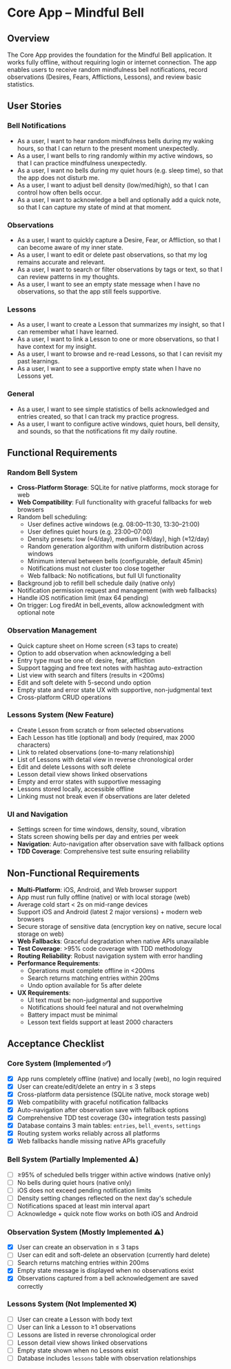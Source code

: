 # Core App – Mindful Bell

## Overview
The Core App provides the foundation for the Mindful Bell application.
It works fully offline, without requiring login or internet connection.
The app enables users to receive random mindfulness bell notifications,
record observations (Desires, Fears, Afflictions, Lessons), and review
basic statistics.

## User Stories

### Bell Notifications
- As a user, I want to hear random mindfulness bells during my waking hours, so that I can return to the present moment unexpectedly.
- As a user, I want bells to ring randomly within my active windows, so that I can practice mindfulness unexpectedly.
- As a user, I want no bells during my quiet hours (e.g. sleep time), so that the app does not disturb me.
- As a user, I want to adjust bell density (low/med/high), so that I can control how often bells occur.
- As a user, I want to acknowledge a bell and optionally add a quick note, so that I can capture my state of mind at that moment.

### Observations
- As a user, I want to quickly capture a Desire, Fear, or Affliction, so that I can become aware of my inner state.
- As a user, I want to edit or delete past observations, so that my log remains accurate and relevant.
- As a user, I want to search or filter observations by tags or text, so that I can review patterns in my thoughts.
- As a user, I want to see an empty state message when I have no observations, so that the app still feels supportive.

### Lessons
- As a user, I want to create a Lesson that summarizes my insight, so that I can remember what I have learned.
- As a user, I want to link a Lesson to one or more observations, so that I have context for my insight.
- As a user, I want to browse and re-read Lessons, so that I can revisit my past learnings.
- As a user, I want to see a supportive empty state when I have no Lessons yet.

### General
- As a user, I want to see simple statistics of bells acknowledged and entries created, so that I can track my practice progress.
- As a user, I want to configure active windows, quiet hours, bell density, and sounds, so that the notifications fit my daily routine.

## Functional Requirements

### Random Bell System
- **Cross-Platform Storage**: SQLite for native platforms, mock storage for web
- **Web Compatibility**: Full functionality with graceful fallbacks for web browsers
- Random bell scheduling:
  - User defines active windows (e.g. 08:00–11:30, 13:30–21:00)
  - User defines quiet hours (e.g. 23:00–07:00)
  - Density presets: low (≈4/day), medium (≈8/day), high (≈12/day)
  - Random generation algorithm with uniform distribution across windows
  - Minimum interval between bells (configurable, default 45min)
  - Notifications must not cluster too close together
  - Web fallback: No notifications, but full UI functionality
- Background job to refill bell schedule daily (native only)
- Notification permission request and management (with web fallbacks)
- Handle iOS notification limit (max 64 pending)
- On trigger: Log firedAt in bell_events, allow acknowledgment with optional note

### Observation Management
- Quick capture sheet on Home screen (≤3 taps to create)
- Option to add observation when acknowledging a bell
- Entry type must be one of: desire, fear, affliction
- Support tagging and free text notes with hashtag auto-extraction
- List view with search and filters (results in <200ms)
- Edit and soft delete with 5-second undo option
- Empty state and error state UX with supportive, non-judgmental text
- Cross-platform CRUD operations

### Lessons System (New Feature)
- Create Lesson from scratch or from selected observations
- Each Lesson has title (optional) and body (required, max 2000 characters)
- Link to related observations (one-to-many relationship)
- List of Lessons with detail view in reverse chronological order
- Edit and delete Lessons with soft delete
- Lesson detail view shows linked observations
- Empty and error states with supportive messaging
- Lessons stored locally, accessible offline
- Linking must not break even if observations are later deleted

### UI and Navigation
- Settings screen for time windows, density, sound, vibration
- Stats screen showing bells per day and entries per week
- **Navigation**: Auto-navigation after observation save with fallback options
- **TDD Coverage**: Comprehensive test suite ensuring reliability

## Non-Functional Requirements
- **Multi-Platform**: iOS, Android, and Web browser support
- App must run fully offline (native) or with local storage (web)
- Average cold start < 2s on mid-range devices
- Support iOS and Android (latest 2 major versions) + modern web browsers
- Secure storage of sensitive data (encryption key on native, secure local storage on web)
- **Web Fallbacks**: Graceful degradation when native APIs unavailable
- **Test Coverage**: >95% code coverage with TDD methodology
- **Routing Reliability**: Robust navigation system with error handling
- **Performance Requirements**:
  - Operations must complete offline in <200ms
  - Search returns matching entries within 200ms
  - Undo option available for 5s after delete
- **UX Requirements**:
  - UI text must be non-judgmental and supportive
  - Notifications should feel natural and not overwhelming
  - Battery impact must be minimal
  - Lesson text fields support at least 2000 characters

## Acceptance Checklist

### Core System (Implemented ✅)
- [x] App runs completely offline (native) and locally (web), no login required
- [x] User can create/edit/delete an entry in ≤ 3 steps
- [x] Cross-platform data persistence (SQLite native, mock storage web)
- [x] Web compatibility with graceful notification fallbacks
- [x] Auto-navigation after observation save with fallback options
- [x] Comprehensive TDD test coverage (30+ integration tests passing)
- [x] Database contains 3 main tables: `entries`, `bell_events`, `settings`
- [x] Routing system works reliably across all platforms
- [x] Web fallbacks handle missing native APIs gracefully

### Bell System (Partially Implemented ⚠️)
- [ ] ≥95% of scheduled bells trigger within active windows (native only)
- [ ] No bells during quiet hours (native only)
- [ ] iOS does not exceed pending notification limits
- [ ] Density setting changes reflected on the next day's schedule
- [ ] Notifications spaced at least min interval apart
- [ ] Acknowledge + quick note flow works on both iOS and Android

### Observation System (Mostly Implemented ⚠️)
- [x] User can create an observation in ≤ 3 taps
- [ ] User can edit and soft-delete an observation (currently hard delete)
- [ ] Search returns matching entries within 200ms
- [x] Empty state message is displayed when no observations exist
- [x] Observations captured from a bell acknowledgement are saved correctly

### Lessons System (Not Implemented ❌)
- [ ] User can create a Lesson with body text
- [ ] User can link a Lesson to ≥1 observations
- [ ] Lessons are listed in reverse chronological order
- [ ] Lesson detail view shows linked observations
- [ ] Empty state shown when no Lessons exist
- [ ] Database includes `lessons` table with observation relationships
